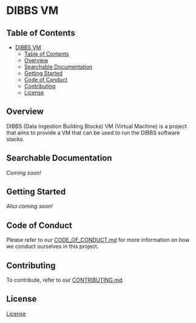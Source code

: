 # DIBBS VM

## Table of Contents
- [DIBBS VM](#dibbs-vm)
  - [Table of Contents](#table-of-contents)
  - [Overview](#overview)
  - [Searchable Documentation](#searchable-documentation)
  - [Getting Started](#getting-started)
  - [Code of Conduct](#code-of-conduct)
  - [Contributing](#contributing)
  - [License](#license)

## Overview
DIBBS (Data Ingestion Building Blocks) VM (Virtual Machine) is a project that aims to provide a VM that can be used to run the DIBBS software stacks.

## Searchable Documentation
_Coming soon!_

## Getting Started
_Also coming soon!_

## Code of Conduct
Please refer to our [CODE_OF_CONDUCT.md](CODE_OF_CONDUCT.md) for more information on how we conduct ourselves in this project.

## Contributing
To contribute, refer to our [CONTRIBUTING.md](CONTRIBUTING.md).

## License
[License](LICENSE)
